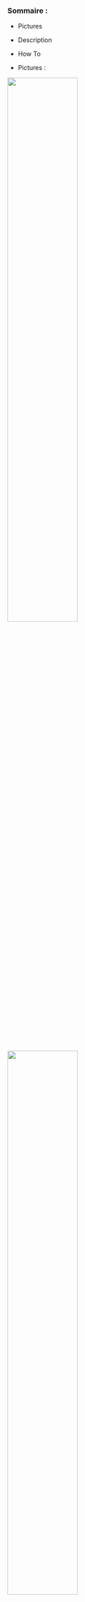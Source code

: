 ### Sommaire :

- Pictures
- Description
- How To


- Pictures :

<img src="http://image.prntscr.com/image/0121d385d3664c448aa5ff96c73bcbcc.png" width="55.87%">
<img src="https://image.ibb.co/cu1rVd/t_l_chargement_1.png" width="55.87%">
<img src="https://image.ibb.co/cbBQqd/t_l_chargement.png" width="55.87%">

- Description :

Cet Addon will allow you to make various things, among them:

Create until 10 Groups of players and Each of its groups can welcome up to 15 players, the being first one or for a MT or to put a fake name for example on the screen the grey one with "Err". 

Otherwise he is planned for in position 1 the MT and then the Assist Heal of this MT.

This will allow you to have a constant picture on Healers of your MT and your MT for better anticipated certain actions as one innervates or other still.

- How To :

Type **/xuf** to know the various commands available.

Type one of these commands in the chat: **/xuf config** or **/XtraUnitFrame config** to open the interface of Configuration.

The 1st Slider at the top has left serves has to show the number of groups which you wish, thus of 1 until 10.

The 2nd Slider at the top has right serves has to choose the Group which you wish configure.

Fill compartments as you think best example: MT = Bob, Heal 1 = Carlos, Heal 2 = Sandy, Heal 2 = Mr Crabe, etc.

Mark or not the compartment AutoReload if you wish that the interface Reload after a protection (if your game crash and which you have not reload after your protection you will lose her, Note that this compartments is independant profiles but it backs up with the same button.)

*To move the groups, maintaining the touch CTRL then the left click to drag where you want.

*The addon takes care and activates the automatic Synchronization has the entrance to the Raid, and to close/deactivate when you leave it.

- Possible saving, 2 Cases: 

1. New Profile you name it as you want and Save.

2. Profile Already existing, you press simply on Save.

If you wish to Load an existing Profile, Select in the list below has right and Load or via the minimap button in the list.

If you wish to Delete an existing Profile, Select it and Delete (he do not have to be Active.)

The button at the very top has left will serve you Synchronized your profile with the people of the Raid has condition that they have to activate the Synchronization or by typing **/xuf sync** or via the button MiniMap.

Furthermore, If you are Leader of the Raid or Promote, you can load and share quickly a profile existing directly via the button of the minimap.

You can switch Mana to Health or Health to Mana with rolling mouse on name/

Here is you can close the addon by clicking the little **[x]**, the configuration is ended.

To Show or Hide the addon use the following commands: **/xuf show** et **/xuf hide**
